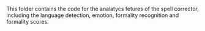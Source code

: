 This folder contains the code for the analatycs fetures of the spell corrector, including the language detection, emotion, formality recognition and formality scores.
